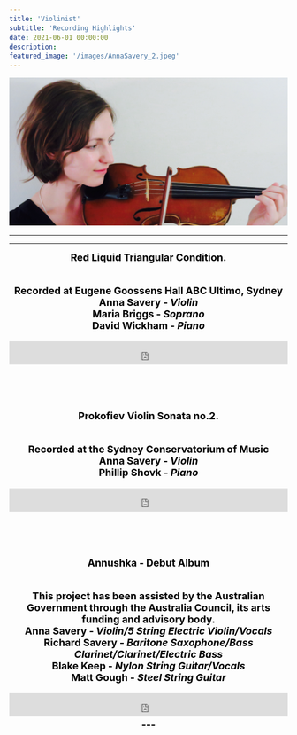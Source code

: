 ```yaml
---
title: 'Violinist'
subtitle: 'Recording Highlights'
date: 2021-06-01 00:00:00
description:
featured_image: '/images/AnnaSavery_2.jpeg'
---
```


![](/images/AnnaSavery_2.jpeg)




---
<!--add images-->
---


<center><b><font size="+1"><font style="color:black">
Red Liquid Triangular Condition.
<p><br>
 Recorded at Eugene Goossens Hall ABC Ultimo, Sydney
 Anna Savery - <i>Violin<br></i>
Maria Briggs - <i>Soprano<br></i>
David Wickham - <i>Piano</i>
 <center>


<center>
<iframe style="border: 0; width: 100%; height: 42px;" src="https://bandcamp.com/EmbeddedPlayer/album=3280764462/size=small/bgcol=ffffff/linkcol=0687f5/transparent=true/" seamless><a href="https://annaosavery.bandcamp.com/album/red-liquid-triangular-condition">Red Liquid Triangular Condition by Hayden Woolf</a></iframe></center>


<br><br><center><b><font size="+1"><font style="color:black">
Prokofiev Violin Sonata no.2.
<p><br>
 Recorded at the Sydney Conservatorium of Music<br>
 Anna Savery -<i> Violin<br></i>
Phillip Shovk - <i>Piano</i>
 <center>

<center>
<iframe style="border: 0; width: 100%; height: 42px;" src="https://bandcamp.com/EmbeddedPlayer/album=1507090652/size=small/bgcol=ffffff/linkcol=0687f5/transparent=true/" seamless><a href="https://annaosavery.bandcamp.com/album/violin-sonata-no-2">Violin Sonata no.2 by Sergei Prokofiev</a></iframe>
<center>



<br><br><center><b><font size="+1"><font style="color:black">
Annushka - Debut Album
<p><br>
 This project has been assisted by the Australian Government through the Australia Council, its arts funding and advisory body.<br>
 Anna Savery - <i>Violin/5 String Electric Violin/Vocals<br></i>
Richard Savery - <i>Baritone Saxophone/Bass Clarinet/Clarinet/Electric Bass<br></i>
Blake Keep - <i>Nylon String Guitar/Vocals<br></i>
Matt Gough - <i>Steel String Guitar</i>
 <center>

 <center>
 <iframe style="border: 0; width: 100%; height: 42px;" src="https://bandcamp.com/EmbeddedPlayer/album=1803842949/size=small/bgcol=ffffff/linkcol=0687f5/transparent=true/" seamless><a href="https://annaosavery.bandcamp.com/album/annushka">Annushka by Annushka</a></iframe>
 <center>
---
